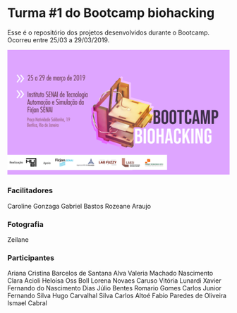 # Turma #1 do Bootcamp biohacking

Esse é o repositório dos projetos desenvolvidos durante o Bootcamp. Ocorreu entre 25/03 a 29/03/2019.

![alt text](https://github.com/instituto-hub/Bootcamp-Biohacking/blob/master/Turma%20%231/Imagem/bootcamps_capa%20evento_biohcking.png)



### Facilitadores
Caroline Gonzaga
Gabriel Bastos
Rozeane Araujo


### Fotografia
Zeilane


### Participantes
Ariana Cristina	 Barcelos de Santana
Alva Valeria Machado	 Nascimento
Clara Acioli
Heloísa Oss Boll
Lorena Novaes Caruso
Vitória Lunardi Xavier
Fernando do Nascimento Dias
Júlio Bentes
Romario Gomes
Carlos Junior
Fernando Silva
Hugo Carvalhal Silva
Carlos Altoé
Fabio Paredes de Oliveira
Ismael Cabral
